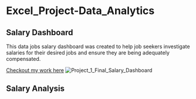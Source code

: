 # Excel_Project-Data_Analytics


## Salary Dashboard
This data jobs salary dashboard was created to help job seekers investigate salaries for their desired jobs and ensure they are being adequately compensated.

[Checkout my work here](Project_1-Dashboard)
![Project_1_Final_Salary_Dashboard](https://github.com/user-attachments/assets/32767a11-a80c-43ed-9448-3341cd8aefb0)

## Salary Analysis
 
